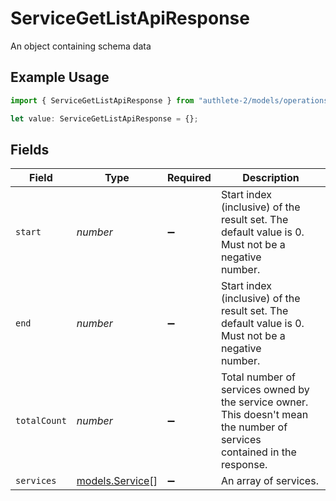 # ServiceGetListApiResponse

An object containing schema data

## Example Usage

```typescript
import { ServiceGetListApiResponse } from "authlete-2/models/operations";

let value: ServiceGetListApiResponse = {};
```

## Fields

| Field                                                                                                                     | Type                                                                                                                      | Required                                                                                                                  | Description                                                                                                               |
| ------------------------------------------------------------------------------------------------------------------------- | ------------------------------------------------------------------------------------------------------------------------- | ------------------------------------------------------------------------------------------------------------------------- | ------------------------------------------------------------------------------------------------------------------------- |
| `start`                                                                                                                   | *number*                                                                                                                  | :heavy_minus_sign:                                                                                                        | Start index (inclusive) of the result set. The default value is 0. Must not be a negative<br/>number.<br/>                |
| `end`                                                                                                                     | *number*                                                                                                                  | :heavy_minus_sign:                                                                                                        | Start index (inclusive) of the result set. The default value is 0. Must not be a negative<br/>number.<br/>                |
| `totalCount`                                                                                                              | *number*                                                                                                                  | :heavy_minus_sign:                                                                                                        | Total number of services owned by the service owner. This doesn't mean the number of services<br/>contained in the response.<br/> |
| `services`                                                                                                                | [models.Service](../../models/service.md)[]                                                                               | :heavy_minus_sign:                                                                                                        | An array of services.<br/>                                                                                                |